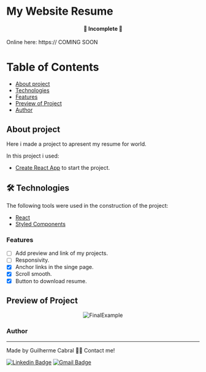 # My Website Resume

	
<h4 align="center">
	🚧  Incomplete  🚧
</h4>

<p> Online here: https:// COMING SOON </p>

Table of Contents
=================
<!--ts-->
   * [About project](#About-Project)
   * [Technologies](#-Technologies)
   * [Features](#Features)
   * [Preview of Project](#Preview-of-Project)
   * [Author](#Author)
<!--te-->

## About project

Here i made a project to apresent my resume for world.

In this project i used:

* [Create React App](https://github.com/facebook/create-react-app) to start the project.


## 🛠 Technologies

The following tools were used in the construction of the project:

- [React](https://pt-br.reactjs.org/)
- [Styled Components](https://styled-components.com/)


### Features

- [ ] Add preview and link of my projects.
- [ ] Responsivity.
- [x] Anchor links in the singe page.
- [x] Scroll smooth.
- [x] Button to download resume.

 ##  Preview of Project


<div align="center">
  <img alt="FinalExample" title="#FinalExample" src="CAMINHO DA IMAGEM" />
</div>



### Author
---
Made by Guilherme Cabral 👋🏽 Contact me!

[![Linkedin Badge](https://img.shields.io/badge/-Guilherme-blue?style=flat-square&logo=Linkedin&logoColor=white&link=https://www.linkedin.com/in/tgmarinho/)](https://www.linkedin.com/in/guilherme-rodrigues-cabral/)
[![Gmail Badge](https://img.shields.io/badge/-guilhermerocabral@gmail.com-c14438?style=flat-square&logo=Gmail&logoColor=white&link=mailto:guilhermerocabral@gmail.com)](mailto:guilhermerocabral@gmail.com)
